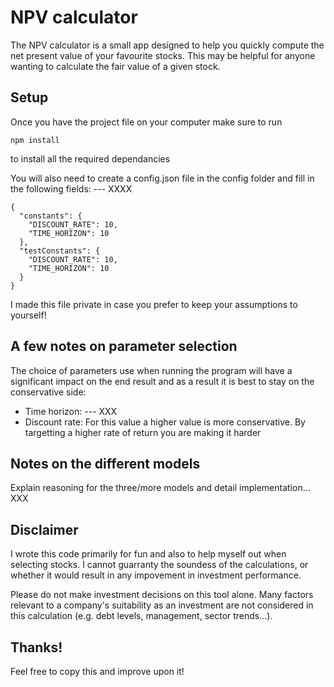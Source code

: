 # NPV calculator

The NPV calculator is a small app designed to help you quickly compute the net present value of your favourite stocks. This may be helpful for anyone wanting to calculate the fair value of a given stock.

## Setup
Once you have the project file on your computer make sure to run
```
npm install
```
to install all the required dependancies

You will also need to create a config.json file in the config folder and fill in the following fields: --- XXXX
```
{
  "constants": {
    "DISCOUNT_RATE": 10,
    "TIME_HORIZON": 10
  },
  "testConstants": {
    "DISCOUNT_RATE": 10,
    "TIME_HORIZON": 10
  }
}
```
I made this file private in case you prefer to keep your assumptions to yourself!

## A few notes on parameter selection
The choice of parameters use when running the program will have a significant impact on the end result and as a result it is best to stay on the conservative side:
* Time horizon: --- XXX
* Discount rate: For this value a higher value is more conservative. By targetting a higher rate of return you are making it harder

## Notes on the different models
Explain reasoning for the three/more models and detail implementation... XXX

## Disclaimer
I wrote this code primarily for fun and also to help myself out when selecting stocks. I cannot guarranty the soundess of the calculations, or whether it would result in any impovement in investment performance.

Please do not make investment decisions on this tool alone. Many factors relevant to a company's suitability as an investment are not considered in this calculation (e.g. debt levels, management, sector trends...).

## Thanks!
Feel free to copy this and improve upon it!

